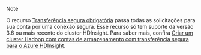 > [!NOTE]
> O recurso [Transferência segura obrigatória](../articles/storage/storage-require-secure-transfer.md) passa todas as solicitações para sua conta por uma conexão segura. Esse recurso só tem suporte da versão 3.6 ou mais recente do cluster HDInsight. Para saber mais, confira [Criar um cluster Hadoop com contas de armazenamento com transferência segura para o Azure HDInsight](../articles/hdinsight/hdinsight-hadoop-create-linux-clusters-with-secure-transfer-storage.md).